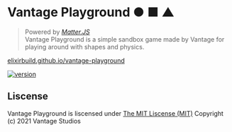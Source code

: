 # Vantage Playground ● ■ ▲
> Powered by *[Matter.JS](https://github.com/liabru/matter-js)* <br>
> Vantage Playground is a simple sandbox game made by Vantage for playing around with shapes and physics.

[elixirbuild.github.io/vantage-playground](https://elixirbuild.github.io/vantage-playground/)

[![version](https://img.shields.io/badge/version-1.0.0-blue.svg)](https://semver.org)<br>

## Liscense
Vantage Playground is liscensed under [The MIT Liscense (MIT)](https://opensource.org/licenses/MIT) 
Copyright (c) 2021 Vantage Studios
